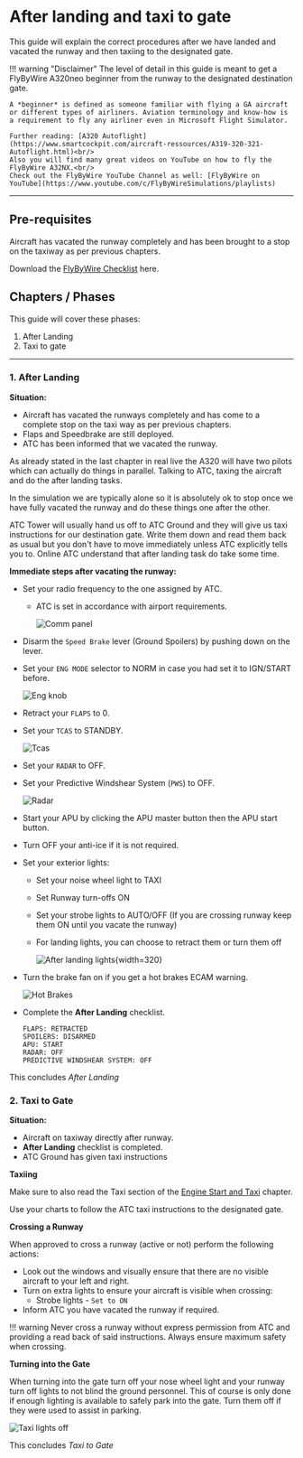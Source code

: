 # After landing and taxi to gate

This guide will explain the correct procedures after we have landed and vacated the runway and then taxiing to the designated gate.

!!! warning "Disclaimer"
    The level of detail in this guide is meant to get a FlyByWire A320neo beginner from the runway to the designated destination gate.

    A *beginner* is defined as someone familiar with flying a GA aircraft or different types of airliners. Aviation terminology and know-how is a requirement to fly any airliner even in Microsoft Flight Simulator.

    Further reading: [A320 Autoflight](https://www.smartcockpit.com/aircraft-ressources/A319-320-321-Autoflight.html)<br/>
    Also you will find many great videos on YouTube on how to fly the FlyByWire A32NX.<br/>
    Check out the FlyByWire YouTube Channel as well: [FlyByWire on YouTube](https://www.youtube.com/c/FlyByWireSimulations/playlists)

---

## Pre-requisites

Aircraft has vacated the runway completely and has been brought to a stop on the taxiway as per previous chapters.

Download the [FlyByWire Checklist](../assets/FBW_A32NX_CHECKLIST.pdf) here.

## Chapters / Phases

This guide will cover these phases:

1. After Landing
2. Taxi to gate

---

### 1. After Landing

**Situation:**

- Aircraft has vacated the runways completely and has come to a complete stop on the taxi way as per previous chapters.
- Flaps and Speedbrake are still deployed.
- ATC has been informed that we vacated the runway.

As already stated in the last chapter in real live the A320 will have two pilots which can actually do things in parallel. Talking to ATC, taxing the aircraft and do the after landing tasks.

In the simulation we are typically alone so it is absolutely ok to stop once we have fully vacated the runway and do these things one after the other.

ATC Tower will usually hand us off to ATC Ground and they will give us taxi instructions for our destination gate. Write them down and read them back as usual but you don't have to move immediately unless ATC explicitly tells you to. Online ATC understand that after landing task do take some time.

**Immediate steps after vacating the runway:**

- Set your radio frequency to the one assigned by ATC.
    - ATC is set in accordance with airport requirements.

        ![Comm panel](../assets/beginner-guide/after-landing/landingLayer-3.png)

- Disarm the `Speed Brake` lever (Ground Spoilers) by pushing down on the lever.

- Set your `ENG MODE` selector to NORM in case you had set it to IGN/START before.

    ![Eng knob](../assets/beginner-guide/after-landing/lgLayer-3.png)

- Retract your `FLAPS` to 0.

- Set your `TCAS` to STANDBY.

    ![Tcas](../assets/beginner-guide/after-landing/landingLayer-4.png)

- Set your `RADAR` to OFF.

- Set your Predictive Windshear System (`PWS`) to OFF.

    ![Radar](../assets/beginner-guide/after-landing/lgLayer-2.png)

- Start your APU by clicking the APU master button then the APU start button.

- Turn OFF your anti-ice if it is not required.

- Set your exterior lights:
    - Set your noise wheel light to TAXI
    - Set Runway turn-offs ON
    - Set your strobe lights to AUTO/OFF (If you are crossing runway keep them ON until you vacate the runway)
    - For landing lights, you can choose to retract them or turn them off

        ![After landing lights](../assets/beginner-guide/after-landing/After-landing-lights.png){width=320}

- Turn the brake fan on if you get a hot brakes ECAM warning.

    ![Hot Brakes](../assets/beginner-guide/after-landing/lgLayer-1.png)

- Complete the **After Landing** checklist.
    ```
    FLAPS: RETRACTED
    SPOILERS: DISARMED
    APU: START
    RADAR: OFF
    PREDICTIVE WINDSHEAR SYSTEM: OFF        
    ```

This concludes *After Landing*

### 2. Taxi to Gate

**Situation:**

- Aircraft on taxiway directly after runway.
- **After Landing** checklist is completed.
- ATC Ground has given taxi instructions

**Taxiing**

Make sure to also read the Taxi section of the [Engine Start and Taxi](/engine-start-taxi/#taxi) chapter.

Use your charts to follow the ATC taxi instructions to the designated gate.

**Crossing a Runway**

When approved to cross a runway (active or not) perform the following actions:

- Look out the windows and visually ensure that there are no visible aircraft to your left and right.
- Turn on extra lights to ensure your aircraft is visible when crossing:
    - Strobe lights - `Set to ON`
- Inform ATC you have vacated the runway if required.

!!! warning
    Never cross a runway without express permission from ATC and providing a read back of said instructions. Always ensure maximum safety when crossing.

**Turning into the Gate**

 When turning into the gate turn off your nose wheel light and your runway turn off lights to not blind the ground personnel. This of course is only done if enough lighting is available to safely park into the gate. Turn them off if they were used to assist in parking.

![Taxi lights off](../assets/beginner-guide/after-landing/Lights_Taxi_off.png "Lights_Taxi_off.png")

This concludes *Taxi to Gate*



